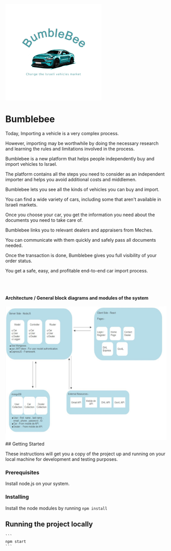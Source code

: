 <img src="client/public/bumblebee.jpeg" width="300">

# Bumblebee

Today, Importing a vehicle is a very complex process.

However, importing may be worthwhile by doing the necessary research and learning the rules and limitations involved in the process.

Bumblebee is a new platform that helps people independently buy and import vehicles to Israel. 

The platform contains all the steps you need to consider as an independent importer and helps you avoid additional costs and middlemen.

Bumblebee lets you see all the kinds of vehicles you can buy and import. 

You can find a wide variety of cars, including some that aren't available in Israeli markets.

Once you choose your car, you get the information you need about the documents you need to take care of. 

Bumblebee links you to relevant dealers and appraisers from Meches. 

You can communicate with them quickly and safely pass all documents needed.

Once the transaction is done, Bumblebee gives you full visibility of your order status.

You get a safe, easy, and profitable end-to-end car import process.  

<br/>
<br/>

#### Architecture / General block diagrams and modules of the system
 
<img src="client/public/Architecture.jpg" width="600">

<br/>
## Getting Started

These instructions will get you a copy of the project up and running on your local machine for development and testing purposes. 

### Prerequisites

Install node.js on your system.<br/>


### Installing

Install the node modules by running
    ```
    npm install
    ```

## Running the project locally
    ```
    npm start
    ```
